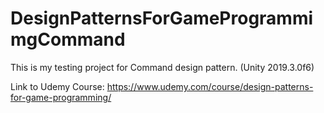 # DesignPatternsForGameProgrammimgCommand

This is my testing project for Command design pattern. (Unity 2019.3.0f6)

Link to Udemy Course: https://www.udemy.com/course/design-patterns-for-game-programming/
